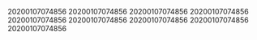 20200107074856
20200107074856
20200107074856
20200107074856
20200107074856
20200107074856
20200107074856
20200107074856
20200107074856
